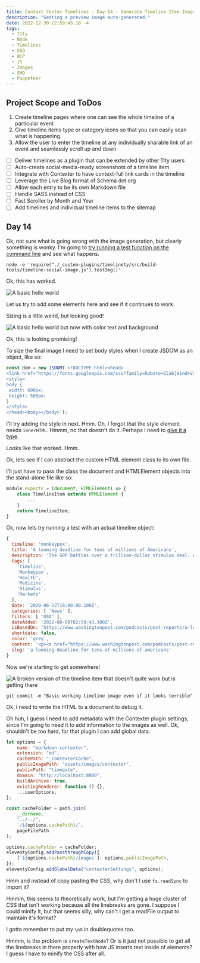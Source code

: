 ```yaml
---
title: Context Center Timelines - Day 14 - Generate Timeline Item Image
description: "Getting a preview image auto-generated."
date: 2022-12-30 22:59:43.10 -4
tags:
  - 11ty
  - Node
  - Timelines
  - SSG
  - WiP
  - JS
  - Images
  - SMO
  - Puppeteer
---
```


## Project Scope and ToDos

1. Create timeline pages where one can see the whole timeline of a particular event
2. Give timeline items type or category icons so that you can easily scan what is happening.
3. Allow the user to enter the timeline at any individually sharable link of an event and seamlessly scroll up and down

- [ ] Deliver timelines as a plugin that can be extended by other 11ty users
- [ ] Auto-create social-media-ready screenshots of a timeline item
- [ ] Integrate with Contexter to have context-full link cards in the timeline
- [ ] Leverage the Live Blog format of Schema dot org
- [ ] Allow each entry to be its own Markdown file
- [ ] Handle SASS instead of CSS
- [ ] Fast Scroller by Month and Year
- [ ] Add timelines and individual timeline items to the sitemap

## Day 14

Ok, not sure what is going wrong with the image generation, but clearly something is wonky. I'm going to [try running a test function on the command line](https://stackoverflow.com/questions/30782693/run-function-in-script-from-command-line-node-js) and see what happens.

`node -e 'require("./_custom-plugins/timelinety/src/build-tools/timeline-social-image.js").testImg()'`

Ok, this has worked.

![A basic hello world](../img/test-img-gen-1.png)

Let us try to add some elements here and see if it continues to work.

Sizing is a little weird, but looking good!

![A basic hello world but now with color text and background](../img/test-img-gen-2.png)

Ok, this is looking promising!

To size the final image I need to set body styles when I create JSDOM as an object, like so:

```js
const dom = new JSDOM(`<!DOCTYPE html><head>
<link href="https://fonts.googleapis.com/css?family=Roboto+Slab|Hind+Vadodara:400,600" rel="stylesheet" type="text/css">
<style>
body {
 width: 600px;
 height: 500px;
}
</style>
</head><body></body>`);
```

I'll try adding the style in next. Hmm. Oh, I forgot that the style element needs `innerHTML`. Hmmm, no that doesn't do it. Perhaps I need to [give it a type](https://stackoverflow.com/questions/524696/how-to-create-a-style-tag-with-javascript).

Looks like that worked. Hmm.

Ok, lets see if I can abstract the custom HTML element class to its own file.

I'll just have to pass the class the document and HTMLElement objects into the stand-alone file like so:

```js
module.exports = (document, HTMLElement) => {
	class TimelineItem extends HTMLElement {
		...
	}
	return TimelineItem;
}
```

Ok, now lets try running a test with an actual timeline object:

```js
{
  timeline: 'monkeypox',
  title: 'A looming deadline for tens of millions of Americans',
  description: 'The GOP battles over a trillion-dollar stimulus deal. Ahead of the November election, President Trump guts a landmark environmental law. And, how to avoid a devastating potential kink in the vaccine supply chain.',
  tags: [
    'timeline',
    'Monkeypox',
    'Health',
    'Medicine',
    'Stimulus',
    'Markets'
  ],
  date: '2020-06-22T16:00:00.100Z',
  categories: [ 'News' ],
  filters: [ 'USA' ],
  dateAdded: '2022-08-09T02:59:43.100Z',
  isBasedOn: 'https://www.washingtonpost.com/podcasts/post-reports/a-looming-deadline-for-tens-of-millions-americans/',
  shortdate: false,
  color: 'grey',
  content: '<p><a href="https://www.washingtonpost.com/podcasts/post-reports/a-looming-deadline-for-tens-of-millions-americans/" target="_blank">https://www.washingtonpost.com/podcasts/post-reports/a-looming-deadline-for-tens-of-millions-americans/</a></p>\n',
  slug: 'a-looming-deadline-for-tens-of-millions-of-americans'
}
```

Now we're starting to get somewhere!


![A broken version of the timeline item that doesn't quite work but is getting there](../img/test-img-gen-3.png)

`git commit -m "Basic working timeline image even if it looks terrible"`

Ok, I need to write the HTML to a document to debug it.

Oh huh, I guess I need to add metadata with the Contexter plugin settings, since I'm going to need it to add information to the images as well. Ok, shouldn't be too hard, for that plugin I can add global data.

```js
let options = {
	name: "markdown-contexter",
	extension: "md",
	cachePath: "_contexterCache",
	publicImagePath: "assets/images/contexter",
	publicPath: "timegate",
	domain: "http://localhost:8080",
	buildArchive: true,
	existingRenderer: function () {},
	...userOptions,
};

const cacheFolder = path.join(
	__dirname,
	"../../",
	`/${options.cachePath}/`,
	pageFilePath
);

options.cacheFolder = cacheFolder;
eleventyConfig.addPassthroughCopy({
	[`${options.cachePath}/images`]: options.publicImagePath,
});
eleventyConfig.addGlobalData("contexterSettings", options);
```

Hmm and instead of copy pasting the CSS, why don't I use `fs.readSync` to import it?

Hmmm, this seems to theoretically work, but I'm getting a huge cluster of CSS that isn't working because all the linebreaks are gone. I suppose I could minify it, but that seems silly, why can't I get a readFile output to maintain it's format?

I gotta remember to put my `\n`s in doublequotes too.

Hmmm, is the problem is `createTextNode`? Or is it just not possible to get all the linebreaks in there properly with how JS inserts text inside of elements? I guess I have to minify the CSS after all.
